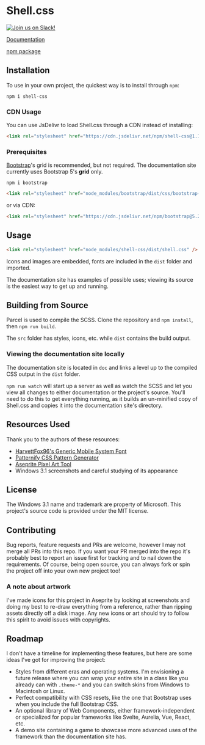 # Shell.css

[![Join us on Slack!](https://img.shields.io/badge/join_the_community-on_slack-blue)](https://join.slack.com/t/greenhillplaza/shared_invite/zt-2dq8mx6sm-3YnobHETTmxUNE02TOSPRg)

[Documentation](https://zachhall.org/shell-css)

[npm package](https://www.npmjs.com/package/shell-css)

## Installation

To use in your own project, the quickest way is to install through `npm`:

`npm i shell-css`

### CDN Usage

You can use JsDelivr to load Shell.css through a CDN instead of installing:

~~~html
<link rel="stylesheet" href="https://cdn.jsdelivr.net/npm/shell-css@1.1.0/dist/shell.css" />
~~~

### Prerequisites

[Bootstrap](https://getbootstrap.com/)'s grid is recommended, but not required. The documentation site
currently uses Bootstrap 5's **grid** only.

`npm i bootstrap`

~~~html
<link rel="stylesheet" href="node_modules/bootstrap/dist/css/bootstrap-grid.min.css" />
~~~

or via CDN:

~~~html
<link rel="stylesheet" href="https://cdn.jsdelivr.net/npm/bootstrap@5.2/dist/css/bootstrap-grid.min.css" />
~~~

## Usage

~~~html
<link rel="stylesheet" href="node_modules/shell-css/dist/shell.css" />
~~~

Icons and images are embedded, fonts are included in the `dist` folder and imported.

The documentation site has examples of possible uses; viewing its source is the easiest way to
get up and running.

## Building from Source

Parcel is used to compile the SCSS. Clone the repository and `npm install`, then `npm run build`.

The `src` folder has styles, icons, etc. while `dist` contains the build output.

### Viewing the documentation site locally

The documentation site is located in `doc` and links a level up to the compiled CSS output in the `dist` folder.

`npm run watch` will start up a server as well as watch the SCSS and let you view all changes to either documentation
or the project's source. You'll need to do this to get everything running, as it builds an un-minified copy of Shell.css
and copies it into the documentation site's directory.

## Resources Used

Thank you to the authors of these resources:

* [HarvettFox96's Generic Mobile System Font](https://notabug.org/HarvettFox96/ttf-genericmobile/)
* [Patternify CSS Pattern Generator](http://www.patternify.com/)
* [Aseprite Pixel Art Tool](https://www.aseprite.org/)
* Windows 3.1 screenshots and careful studying of its appearance

## License

The Windows 3.1 name and trademark are property of Microsoft. This project's source code is provided under the MIT license.

## Contributing

Bug reports, feature requests and PRs are welcome, however I may not merge all PRs into this repo. If you want your PR merged
into the repo it's probably best to report an issue first for tracking and to nail down the requirements. Of course,
being open source, you can always fork or spin the project off into your own new project too!

### A note about artwork

I've made icons for this project in Aseprite by looking at screenshots and doing my best to re-draw everything
from a reference, rather than ripping assets directly off a disk image. Any new icons or art should try to follow this
spirit to avoid issues with copyrights.

## Roadmap

I don't have a timeline for implementing these features, but here are some ideas I've got for improving the project:

* Styles from different eras and operating systems. I'm envisioning a future release where you can wrap your entire
  site in a class like you already can with `.theme-*` and you can switch skins from Windows to Macintosh or Linux.
* Perfect compatibility with CSS resets, like the one that Bootstrap uses when you include the full Bootstrap CSS.
* An optional library of Web Components, either framework-independent or specialized for popular frameworks like
  Svelte, Aurelia, Vue, React, etc.
* A demo site containing a game to showcase more advanced uses of the framework than the documentation site has.

